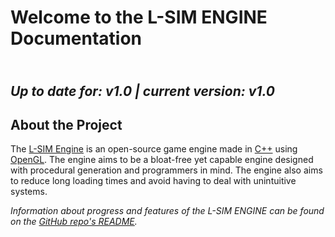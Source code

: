 # Welcome to the L-SIM ENGINE Documentation
\
_Up to date for: v1.0 | current version: v1.0_
---

## About the Project

The [L-SIM Engine](https://github.com/Haletas033/LSIMENGINE) is an open-source game engine made in [C++](https://en.wikipedia.org/wiki/C%2B%2B) using [OpenGL](https://www.opengl.org/).
The engine aims to be a bloat-free yet capable engine designed with procedural generation and programmers in mind. 
The engine also aims to reduce long loading times and avoid having to deal with unintuitive systems.

_Information about progress and features of the L-SIM ENGINE can be found on the [GitHub repo's README](https://github.com/Haletas033/LSIMENGINE)._